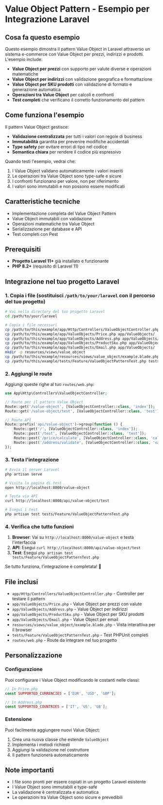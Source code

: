 # Value Object Pattern - Esempio per Integrazione Laravel

## Cosa fa questo esempio
Questo esempio dimostra il pattern Value Object in Laravel attraverso un sistema e-commerce con Value Object per prezzi, indirizzi e prodotti. L'esempio include:

- **Value Object per prezzi** con supporto per valute diverse e operazioni matematiche
- **Value Object per indirizzi** con validazione geografica e formattazione
- **Value Object per SKU prodotti** con validazione di formato e generazione automatica
- **Operazioni tra Value Object** per calcoli e confronti
- **Test completi** che verificano il corretto funzionamento del pattern

## Come funziona l'esempio
Il pattern Value Object gestisce:
- **Validazione centralizzata** per tutti i valori con regole di business
- **Immutabilità** garantita per prevenire modifiche accidentali
- **Type safety** per evitare errori di tipo nel codice
- **Semantica chiara** per rendere il codice più espressivo

Quando testi l'esempio, vedrai che:
1. I Value Object validano automaticamente i valori inseriti
2. Le operazioni tra Value Object sono type-safe e sicure
3. I confronti funzionano per valore, non per riferimento
4. I valori sono immutabili e non possono essere modificati

## Caratteristiche tecniche
- Implementazione completa del Value Object Pattern
- Value Object immutabili con validazione
- Operazioni matematiche tra Value Object
- Serializzazione per database e API
- Test completi con Pest

## Prerequisiti
- **Progetto Laravel 11+** già installato e funzionante
- **PHP 8.2+** (requisito di Laravel 11)

## Integrazione nel tuo progetto Laravel

### 1. Copia i file (sostituisci `/path/to/your/laravel` con il percorso del tuo progetto)

```bash
# Vai nella directory del tuo progetto Laravel
cd /path/to/your/laravel

# Copia i file necessari
cp /path/to/this/example/app/Http/Controllers/ValueObjectController.php app/Http/Controllers/
cp /path/to/this/example/app/ValueObjects/Price.php app/ValueObjects/
cp /path/to/this/example/app/ValueObjects/Address.php app/ValueObjects/
cp /path/to/this/example/app/ValueObjects/ProductSku.php app/ValueObjects/
cp /path/to/this/example/app/ValueObjects/Email.php app/ValueObjects/
mkdir -p resources/views/value_object
cp /path/to/this/example/resources/views/value_object/example.blade.php resources/views/value_object/
cp /path/to/this/example/tests/Feature/ValueObjectPatternTest.php tests/Feature/
```

### 2. Aggiungi le route

Aggiungi queste righe al tuo `routes/web.php`:

```php
use App\Http\Controllers\ValueObjectController;

// Route per il pattern Value Object
Route::get('/value-object', [ValueObjectController::class, 'index']);
Route::get('/value-object/test', [ValueObjectController::class, 'test']);

// Route API
Route::prefix('api/value-object')->group(function () {
    Route::get('/', [ValueObjectController::class, 'index']);
    Route::post('/test', [ValueObjectController::class, 'test']);
    Route::post('/price/calculate', [ValueObjectController::class, 'calculatePrice']);
    Route::post('/address/validate', [ValueObjectController::class, 'validateAddress']);
});
```

### 3. Testa l'integrazione

```bash
# Avvia il server Laravel
php artisan serve

# Visita la pagina di test
open http://localhost:8000/value-object

# Testa via API
curl http://localhost:8000/api/value-object/test

# Esegui i test
php artisan test tests/Feature/ValueObjectPatternTest.php
```

### 4. Verifica che tutto funzioni

1. **Browser**: Vai su `http://localhost:8000/value-object` e testa l'interfaccia
2. **API**: Esegui `curl http://localhost:8000/api/value-object/test`
3. **Test**: Esegui `php artisan test tests/Feature/ValueObjectPatternTest.php`

Se tutto funziona, l'integrazione è completata! 🎉

## File inclusi

- `app/Http/Controllers/ValueObjectController.php` - Controller per testare il pattern
- `app/ValueObjects/Price.php` - Value Object per prezzi con valute
- `app/ValueObjects/Address.php` - Value Object per indirizzi
- `app/ValueObjects/ProductSku.php` - Value Object per SKU prodotti
- `app/ValueObjects/Email.php` - Value Object per email
- `resources/views/value_object/example.blade.php` - Vista interattiva per il browser
- `tests/Feature/ValueObjectPatternTest.php` - Test PHPUnit completi
- `routes/web.php` - Route da integrare nel tuo progetto

## Personalizzazione

### Configurazione
Puoi configurare i Value Object modificando le costanti nelle classi:

```php
// In Price.php
const SUPPORTED_CURRENCIES = ['EUR', 'USD', 'GBP'];

// In Address.php
const SUPPORTED_COUNTRIES = ['IT', 'US', 'GB'];
```

### Estensione
Puoi facilmente aggiungere nuovi Value Object:

1. Crea una nuova classe che estende `ValueObject`
2. Implementa i metodi richiesti
3. Aggiungi la validazione nel costruttore
4. Il pattern funzionerà automaticamente

## Note importanti
- I file sono pronti per essere copiati in un progetto Laravel esistente
- I Value Object sono immutabili e type-safe
- La validazione è centralizzata e automatica
- Le operazioni tra Value Object sono sicure e prevedibili
